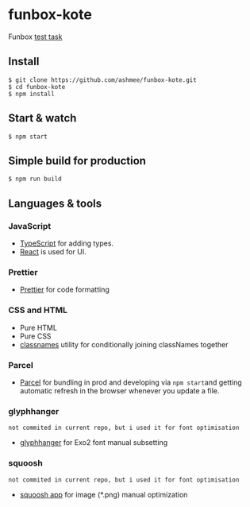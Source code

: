 # funbox-kote
 Funbox [test task](https://funbox.ru/vacancies/html-css-js-developer)

## Install

    $ git clone https://github.com/ashmee/funbox-kote.git
    $ cd funbox-kote
    $ npm install

## Start & watch

    $ npm start

## Simple build for production

    $ npm run build


## Languages & tools

### JavaScript

- [TypeScript](https://www.typescriptlang.org/) for adding types.
- [React](http://facebook.github.io/react) is used for UI.

### Prettier

- [Prettier](https://prettier.io/) for code formatting

### CSS and HTML

- Pure HTML
- Pure CSS
- [classnames](https://www.npmjs.com/package/classnames) utility for conditionally joining classNames together

### Parcel

- [Parcel](https://parceljs.org/) for bundling in prod and developing via ```npm start```and getting automatic refresh in the browser whenever you update a file.

### glyphhanger 

```not commited in current repo, but i used it for font optimisation```

- [glyphhanger](https://github.com/filamentgroup/glyphhanger) for Exo2 font manual subsetting

### squoosh 

```not commited in current repo, but i used it for font optimisation```

- [squoosh app](https://squoosh.app/) for image (*.png) manual optimization 